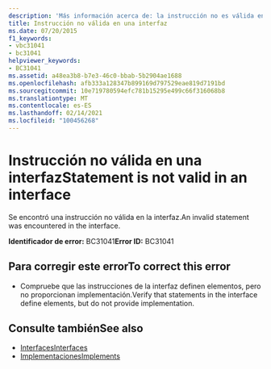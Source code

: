 ```yaml
---
description: 'Más información acerca de: la instrucción no es válida en una interfaz'
title: Instrucción no válida en una interfaz
ms.date: 07/20/2015
f1_keywords:
- vbc31041
- bc31041
helpviewer_keywords:
- BC31041
ms.assetid: a48ea3b8-b7e3-46c0-bbab-5b2904ae1688
ms.openlocfilehash: afb333a128347b899169d797529eae819d7191bd
ms.sourcegitcommit: 10e719780594efc781b15295e499c66f316068b8
ms.translationtype: MT
ms.contentlocale: es-ES
ms.lasthandoff: 02/14/2021
ms.locfileid: "100456268"
---
```

# <a name="statement-is-not-valid-in-an-interface"></a><span data-ttu-id="34aed-103">Instrucción no válida en una interfaz</span><span class="sxs-lookup"><span data-stu-id="34aed-103">Statement is not valid in an interface</span></span>

<span data-ttu-id="34aed-104">Se encontró una instrucción no válida en la interfaz.</span><span class="sxs-lookup"><span data-stu-id="34aed-104">An invalid statement was encountered in the interface.</span></span>  
  
 <span data-ttu-id="34aed-105">**Identificador de error:** BC31041</span><span class="sxs-lookup"><span data-stu-id="34aed-105">**Error ID:** BC31041</span></span>  
  
## <a name="to-correct-this-error"></a><span data-ttu-id="34aed-106">Para corregir este error</span><span class="sxs-lookup"><span data-stu-id="34aed-106">To correct this error</span></span>  
  
- <span data-ttu-id="34aed-107">Compruebe que las instrucciones de la interfaz definen elementos, pero no proporcionan implementación.</span><span class="sxs-lookup"><span data-stu-id="34aed-107">Verify that statements in the interface define elements, but do not provide implementation.</span></span>  
  
## <a name="see-also"></a><span data-ttu-id="34aed-108">Consulte también</span><span class="sxs-lookup"><span data-stu-id="34aed-108">See also</span></span>

- [<span data-ttu-id="34aed-109">Interfaces</span><span class="sxs-lookup"><span data-stu-id="34aed-109">Interfaces</span></span>](../programming-guide/language-features/interfaces/index.md)
- [<span data-ttu-id="34aed-110">Implementaciones</span><span class="sxs-lookup"><span data-stu-id="34aed-110">Implements</span></span>](../language-reference/statements/implements-clause.md)
